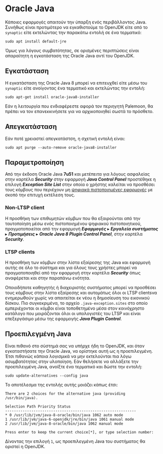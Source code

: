 # Oracle Java

Κάποιες εφαρμογές απαιτούν την ύπαρξη ενός περιβάλλοντος Java. Συνήθως είναι
προτιμότερο να εγκαθιστούμε το OpenJDK είτε από το `synaptic` είτε εκτελώντας
την παρακάτω εντολή σε ένα τερματικό:

```shell
sudo apt install default-jre
```

Όμως για λόγους συμβατότητας, σε ορισμένες περιπτώσεις είναι απαραίτητη η
εγκατάσταση της Oracle Java αντί του OpenJDK.

## Εγκατάσταση

Η εγκατάσταση της Oracle Java 8 μπορεί να επιτευχθεί είτε μέσω του `synaptic`
είτε ανοίγοντας ένα τερματικό και εκτελώντας την εντολή:

```shell
sudo apt-get install oracle-java8-installer
```

Εάν η λειτουργία που ενδιαφέρεστε αφορά τον περιηγητή Palemoon, θα πρέπει να
τον επανεκκινήσετε για να αρχικοποιηθεί σωστά το πρόσθετο.

## Απεγκατάσταση

Εάν ποτέ χρειαστεί απεγκατάστση, η σχετική εντολή είναι:

```shell
sudo apt purge --auto-remove oracle-java8-installer
```

## Παραμετροποίηση

Από την έκδοση Oracle Java **7u51** και μετέπειτα για λόγους ασφαλείας στην
καρτέλα ***Security*** στην εφαρμογή ***Java Control Panel*** προστέθηκε η
επιλογή ***Exception Site List*** στην οποία ο χρήστης καλείται να προσθέσει
τους κόμβους που περιέχουν μη [ψηφιακά πιστοποιημένες
εφαρμογές](https://el.wikipedia.org/wiki/Ψηφιακό_πιστοποιητικό) με σκοπό την
επιτυχή εκτέλεση τους.

### Non-LTSP client

Η προσθήκη των επιθυμητών κόμβων που θα εξαιρούνται από την ταυτοποίηση μέσω
ενός πιστοποιημένου ψηφιακού πιστοποιητικού, πραγματοποιείται από την εφαρμογή
***Εφαρμογές*** ▸ ***Εργαλεία συστήματος*** ▸ ***Προτιμήσεις*** ▸ ***Oracle
Java 8 Plugin Control Panel***, στην καρτέλα ***Security***.

### LTSP clients

H προσθήκη των κόμβων στην λίστα εξαίρεσης της Java και εφαρμογή αυτής σε όλο
το σύστημα και για όλους τους χρήστες μπορεί να πραγματοποιηθεί από την
εφαρμογή  στην καρτέλα ***Security*** όπως αναφέρεται και στην παραπάνω
ενότητα.

Οποιοδήποτε καθηγητής ή διαχειριστής συστήματος μπορεί να προσθέσει τους
κόμβους στην λίστα εξαίρεσης και αυτομάτως όλοι οι LTSP clientsνα
ενημερωθούν χωρίς να απαιτείται εκ νέου η δημοσίευση του εικονικού δίσκου. Πιο
συγκεκριμένα, το αρχείο `.java-exception.sites` στο οποίο εμπεριέχονται οι
κόμβοι είναι τοποθετημένο μέσα στον κοινόχρηστο κατάλογο που μοιράζονται όλοι
οι υπολογιστές του LTSP και είναι επεξεργάσιμο μέσω της εφαρμογής ***Java
Plugin Control***.

## Προεπιλεγμένη Java

Είναι πιθανό στο σύστημά σας να υπήρχε ήδη το OpenJDK, και όταν εγκαταστήσατε
την Oracle Java, να ορίστηκε αυτή ως η προεπιλεγμένη. Έτσι πιθανώς κάποια
λογισμικά να μην εκτελούνται πια λόγω ασυμβατότητας στην υλοποίηση. Εάν
θελήσετε να αλλάξετε την προεπιλεγμένη Java, ανοίξτε ένα τερματικό και δώστε
την εντολή:

```shell
sudo update-alternatives --config java
```

Το αποτέλεσμα της εντολής αυτής μοιάζει κάπως έτσι:

```shell-session
There are 2 choices for the alternative java (providing /usr/bin/java).

Selection Path Priority Status
------------------------------------------------------------
* 0 /usr/lib/jvm/java-8-oracle/bin/java 1062 auto mode
1 /usr/lib/jvm/java-6-openjdk/jre/bin/java 1061 manual mode
2 /usr/lib/jvm/java-8-oracle/bin/java 1062 manual mode

Press enter to keep the current choice[*], or type selection number:
```

Δίνοντας την επιλογή `1`, ως προεπιλεγμένη Java του συστήματος θα οριστεί η
OpenJDK.

